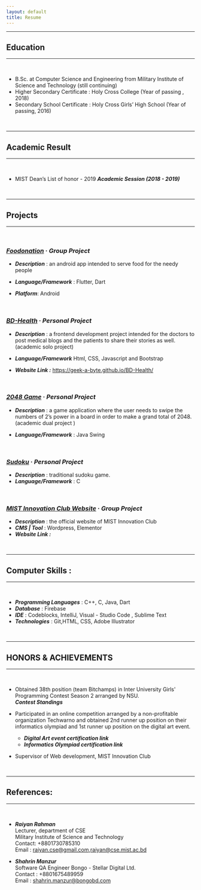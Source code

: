 ```yaml
---
layout: default
title: Resume
---
```


---

## Education

---

<br />

- B.Sc. at Computer Science and Engineering from Military Institute of Science and Technology (still continuing)
- Higher Secondary Certificate : Holy Cross College (Year of passing , 2018)
- Secondary School Certificate : Holy Cross Girls’ High School (Year of passing, 2016)

</br>

---

## Academic Result

---

<br>

- MIST Dean’s List of honor - 2019
  **_Academic Session (2018 - 2019)_**

<br/>

---

## Projects

---

<br/>

### **_[Foodonation](https://github.com/Geek-a-Byte/Foodonation)_** &middot; **_Group Project_**

- **_Description_** :
  an android app intended to serve food for the needy people

- **_Language/Framework_** :
  Flutter, Dart

- **_Platform_**: Android

<br/>

### **_[BD-Health](https://github.com/Geek-a-Byte/BD-Health)_** &middot; **_Personal Project_**

- **_Description_** :
  a frontend development project intended for the doctors to post medical blogs
  and the patients to share their stories as
  well. (academic solo project)

- **_Language/Framework_**
  Html, CSS, Javascript and Bootstrap
- **_Website Link :_** https://geek-a-byte.github.io/BD-Health/

<br/>

### **_[2048 Game](https://github.com/Geek-a-Byte/Game2048)_** &middot; **_Personal Project_**

- **_Description_** : a game application where the user needs to swipe the numbers of 2’s power in a board in order to make a grand total of 2048. (academic dual project )

- **_Language/Framework_** : Java Swing

<br/>

### **_[Sudoku](https://github.com/Geek-a-Byte/Sudoku)_** &middot; **_Personal Project_**

- **_Description_** : traditional sudoku game.
- **_Language/Framework_** : C

<br/>

### **_[MIST Innovation Club Website](https://github.com/Geek-a-Byte/Sudoku)_** &middot; **_Group Project_**

- **_Description_** : the official website of MIST Innovation Club
- **_CMS &#124; Tool_** : Wordpress, Elementor
- **_Website Link :[](http://innovationclub.mist.ac.bd)_**

<br/>

---

## Computer Skills :

---

<br/>

- **_Programming Languages_** : C++, C, Java, Dart
- **_Database_** : Firebase
- **_IDE_** : Codeblocks, IntelliJ, Visual - Studio Code , Sublime Text
- **_Technologies_** : Git,HTML, CSS, Adobe Illustrator

<br/>

---

## HONORS & ACHIEVEMENTS

---

<br/>

- Obtained 38th position (team Bitchamps) in Inter University Girls' Programming Contest Season 2 arranged by NSU.<br>
  **_Contest Standings[](https://toph.co/c/iugpc-s2/standings)_**

- Participated in an online competition arranged by a non-profitable organization Techwarno and obtained 2nd runner up position on their informatics olympiad and 1st runner up position on the digital art event.<br>

  - **_Digital Art event certification link[](https://drive.google.com/file/d/1pquqVb_D0yM5A2O2ZSSvSVKND-xnIm9c/view?usp=sharing)_**<br>
  - **_Informatics Olympiad certification link[](https://drive.google.com/file/d/1xKO-vr-PuAEIIB8pj5t1Oo0D5aeQbUMd/view?usp=sharing)_**

- Supervisor of Web development, MIST Innovation Club

<br />

---

## References:

---

<br/>

- **_Raiyan Rahman_** <br>
  Lecturer, department of CSE<br>
  Military Institute of Science and Technology<br>
  Contact: +8801730785310<br>
  Email : raiyan.cse@gmail.com,raiyan@cse.mist.ac.bd

- **_Shahrin Manzur_** <br>
  Software QA Engineer
  Bongo - Stellar Digital Ltd.<br>
  Contact : +8801675489959<br>
  Email : shahrin.manzur@bongobd.com
